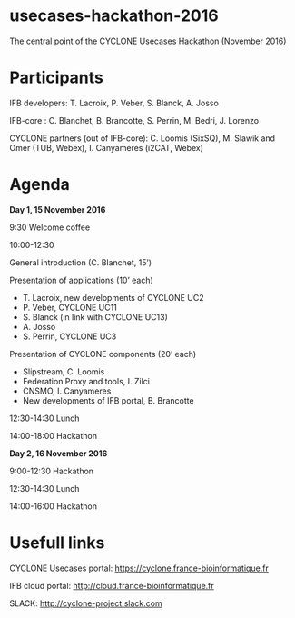 # usecases-hackathon-2016
The central point of the CYCLONE Usecases Hackathon (November 2016)

# Participants

IFB developers: T. Lacroix, P. Veber, S. Blanck, A. Josso 

IFB-core : C. Blanchet, B. Brancotte, S. Perrin, M. Bedri, J. Lorenzo

CYCLONE partners (out of IFB-core): C. Loomis (SixSQ), M. Slawik and Omer (TUB, Webex), I. Canyameres (i2CAT, Webex)

# Agenda

**Day 1, 15 November 2016**

9:30 Welcome coffee

10:00-12:30

General introduction (C. Blanchet, 15’)

Presentation of applications (10’ each)
* T. Lacroix, new developments of CYCLONE UC2
* P. Veber, CYCLONE UC11
* S. Blanck (in link with CYCLONE UC13)
* A. Josso
* S. Perrin, CYCLONE UC3

Presentation of CYCLONE components (20’ each)
* Slipstream, C. Loomis
* Federation Proxy and tools, I. Zilci
* CNSMO, I. Canyameres
* New developments of IFB portal, B. Brancotte

12:30-14:30 Lunch

14:00-18:00 Hackathon

**Day 2, 16 November 2016**

9:00-12:30 Hackathon

12:30-14:30 Lunch

14:00-16:00 Hackathon

# Usefull links

CYCLONE Usecases portal: https://cyclone.france-bioinformatique.fr

IFB cloud portal: http://cloud.france-bioinformatique.fr

SLACK: http://cyclone-project.slack.com
